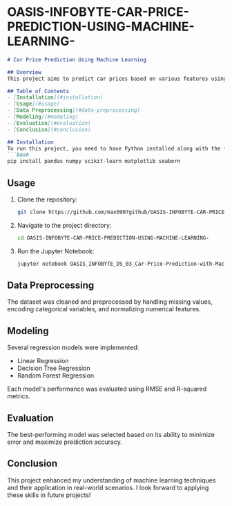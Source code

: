 # OASIS-INFOBYTE-CAR-PRICE-PREDICTION-USING-MACHINE-LEARNING-

```markdown
# Car Price Prediction Using Machine Learning

## Overview
This project aims to predict car prices based on various features using machine learning algorithms. The dataset includes details such as make, model, year, mileage, and more.

## Table of Contents
- [Installation](#installation)
- [Usage](#usage)
- [Data Preprocessing](#data-preprocessing)
- [Modeling](#modeling)
- [Evaluation](#evaluation)
- [Conclusion](#conclusion)

## Installation
To run this project, you need to have Python installed along with the following libraries:
```bash
pip install pandas numpy scikit-learn matplotlib seaborn
```

## Usage
1. Clone the repository:
   ```bash
   git clone https://github.com/max0907github/OASIS-INFOBYTE-CAR-PRICE-PREDICTION-USING-MACHINE-LEARNING-
   ```
2. Navigate to the project directory:
   ```bash
   cd OASIS-INFOBYTE-CAR-PRICE-PREDICTION-USING-MACHINE-LEARNING-
   ```
3. Run the Jupyter Notebook:
   ```bash
   jupyter notebook OASIS_INFOBYTE_DS_03_Car-Price-Prediction-with-Machine-Learning.ipynb
   ```

## Data Preprocessing
The dataset was cleaned and preprocessed by handling missing values, encoding categorical variables, and normalizing numerical features.

## Modeling
Several regression models were implemented:
- Linear Regression
- Decision Tree Regression
- Random Forest Regression

Each model's performance was evaluated using RMSE and R-squared metrics.

## Evaluation
The best-performing model was selected based on its ability to minimize error and maximize prediction accuracy.

## Conclusion
This project enhanced my understanding of machine learning techniques and their application in real-world scenarios. I look forward to applying these skills in future projects!

